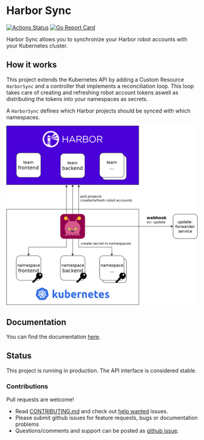 # Harbor Sync
[![Actions Status](https://github.com/moolen/harbor-sync/workflows/Run%20Tests/badge.svg)](https://github.com/moolen/harbor-sync/actions) [![Go Report Card](https://goreportcard.com/badge/github.com/moolen/harbor-sync)](https://goreportcard.com/report/github.com/moolen/harbor-sync)

Harbor Sync allows you to synchronize your Harbor robot accounts with your Kubernetes cluster.

## How it works
This project extends the Kubernetes API by adding a Custom Resource `HarborSync` and a controller that implements a reconciliation loop. This loop takes care of creating and refreshing robot account tokens aswell as distributing the tokens into your namespaces as secrets.

A `HarborSync` defines which Harbor projects should be synced with which namespaces.

![Harbor Sync Controller](./docs_src/static/harbor-sync-overview.png)


## Documentation
You can find the documentation [here](http://moolen.github.io/harbor-sync).

## Status
This project is running in production. The API interface is considered stable.

### Contributions

Pull requests are welcome!
* Read [CONTRIBUTING.md](./CONTRIBUTING.md) and check out [help wanted](https://github.com/moolen/harbor-sync/labels/help%20wanted) issues.
* Please submit github issues for feature requests, bugs or documentation problems
* Questions/comments and support can be posted as [github issue](https://github.com/moolen/harbor-sync/issues).
